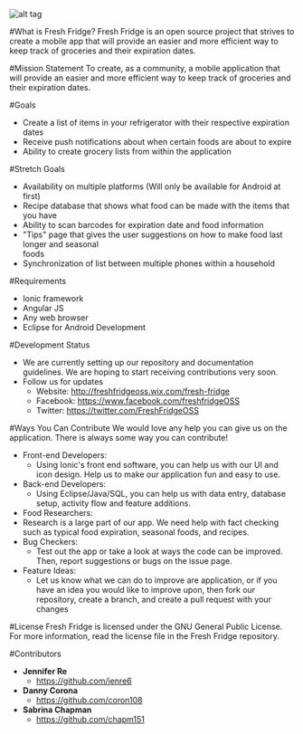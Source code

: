 ![alt tag](https://raw.githubusercontent.com/coron108/Fresh-Fridge/master/PNG/Fresh-Fridge_Logo.png)

#What is Fresh Fridge?
Fresh Fridge is an open source project that strives to create a mobile app that will provide an easier and more efficient way to keep track of groceries and their expiration dates. 

#Mission Statement
To create, as a community, a mobile application that will provide an easier and more efficient way to keep track of groceries and their expiration dates. 

#Goals
- Create a list of items in your refrigerator with their respective expiration dates
- Receive push notifications about when certain foods are about to expire 
- Ability to create grocery lists from within the application 

#Stretch Goals
- Availability on multiple platforms (Will only be available for Android at first)
- Recipe database that shows what food can be made with the items that you have
- Ability to scan barcodes for expiration date and food information 
- "Tips" page that gives the user suggestions on how to make food last longer and seasonal  
foods 
- Synchronization of list between multiple phones within a household 

#Requirements
- Ionic framework
- Angular JS 
- Any web browser
- Eclipse for Android Development

#Development Status
- We are currently setting up our repository and documentation guidelines. We are hoping to start receiving contributions very soon. 
- Follow us for updates
  - Website: http://freshfridgeoss.wix.com/fresh-fridge
  - Facebook: https://www.facebook.com/freshfridgeOSS
  - Twitter: https://twitter.com/FreshFridgeOSS

#Ways You Can Contribute 
We would love any help you can give us on the application. There is always some way you can contribute!

- Front-end Developers:
  - Using Ionic's front end software, you can help us with our UI and icon design. Help us   to make our application fun and easy to use. 
- Back-end Developers:
  - Using Eclipse/Java/SQL, you can help us with data entry, database setup, activity flow   and feature additions.  
- Food Researchers:
 - Research is a large part of our app. We need help with fact checking such as typical     food expiration, seasonal foods, and recipes.
- Bug Checkers:
  - Test out the app or take a look at ways the code can be improved. Then, report   suggestions or bugs on the issue page.
- Feature Ideas:
  - Let us know what we can do to improve are application, or if you have an idea you   would like to improve upon, then fork our repository, create a branch, and create a pull   request   with your changes

#License
Fresh Fridge is licensed under the GNU General Public License. For more information, read the license file in the Fresh Fridge repository.

#Contributors
- **Jennifer Re**
  - https://github.com/jenre6
- **Danny Corona**
  - https://github.com/coron108
- **Sabrina Chapman**
  - https://github.com/chapm151


